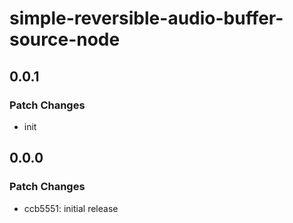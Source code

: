 # simple-reversible-audio-buffer-source-node

## 0.0.1

### Patch Changes

- init

## 0.0.0

### Patch Changes

- ccb5551: initial release
